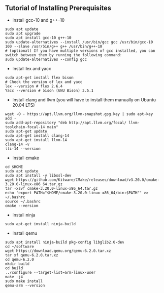 ## Tutorial of Installing Prerequisites
- Install gcc-10 and g++-10
```angular2html
sudo apt update
sudo apt upgrade
sudo apt install gcc-10 g++-10
sudo update-alternatives --install /usr/bin/gcc gcc /usr/bin/gcc-10 100 --slave /usr/bin/g++ g++ /usr/bin/g++-10
# (optional) If you have multiple versions of gcc installed, you can switch between them by running the following command:
sudo update-alternatives --config gcc
```

- Install lex and yacc
```angular2html
sudo apt-get install flex bison
# Check the version of lex and yacc
lex --version # flex 2.6.4
Yacc --version # bison (GNU Bison) 3.5.1
```

- Install clang and llvm (you will have to install them manually on Ubuntu 20.04 LTS)
```angular2html
wget -O - https://apt.llvm.org/llvm-snapshot.gpg.key | sudo apt-key add -
sudo add-apt-repository "deb http://apt.llvm.org/focal/ llvm-toolchain-focal-14 main"
sudo apt-get update
sudo apt-get install clang-14
sudo apt-get install llvm-14
clang-14 -v
lli-14 --version
```

- Install cmake
```angular2html
cd $HOME
sudo apt update
sudo apt install -y libssl-dev
wget https://github.com/Kitware/CMake/releases/download/v3.20.0/cmake-3.20.0-linux-x86_64.tar.gz
tar -xzvf cmake-3.20.0-linux-x86_64.tar.gz
echo 'export PATH="$HOME/cmake-3.20.0-linux-x86_64/bin:$PATH"' >> ~/.bashrc
source ~/.bashrc
cmake --version
```

- Install ninja
```angular2html
sudo apt-get install ninja-build
```

- Install qemu
```angular2html
sudo apt install ninja-build pkg-config libglib2.0-dev
cd ~/software
wget https://download.qemu.org/qemu-6.2.0.tar.xz
tar xf qemu-6.2.0.tar.xz
cd qemu-6.2.0
mkdir build
cd build
../configure --target-list=arm-linux-user
make -j4
sudo make install
qemu-arm --version
```

